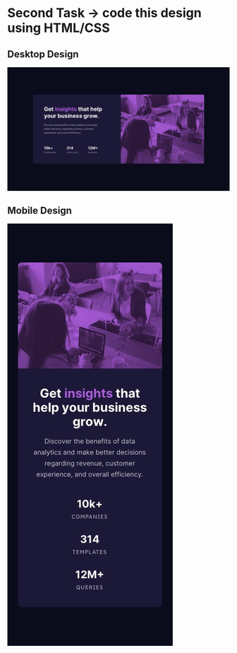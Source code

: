 # Second Task -> code this design using HTML/CSS


## Desktop Design
![Desktop Design](https://github.com/WeStart-ASP-NETCOREAngular/MohamedAlQadeery/blob/master/General/Second-Task/assets/images/desktop-design.jpg)

## Mobile Design 
![Mobile Design](https://github.com/WeStart-ASP-NETCOREAngular/MohamedAlQadeery/blob/master/General/Second-Task/assets/images/mobile-design.jpg)

